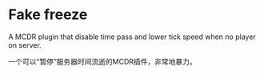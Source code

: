 # Fake freeze

A MCDR plugin that disable time pass and lower tick speed when no player on server.

一个可以“暂停”服务器时间流逝的MCDR插件，非常地暴力。

